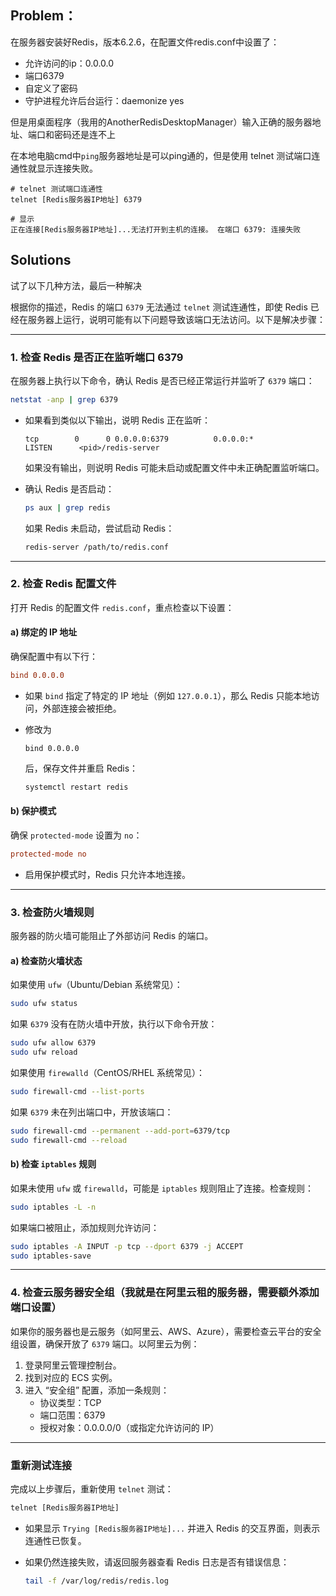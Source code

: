

## Problem：

在服务器安装好Redis，版本6.2.6，在配置文件redis.conf中设置了：

- 允许访问的ip：0.0.0.0
- 端口6379
- 自定义了密码
- 守护进程允许后台运行：daemonize yes

但是用桌面程序（我用的AnotherRedisDesktopManager）输入正确的服务器地址、端口和密码还是连不上

在本地电脑cmd中`ping`服务器地址是可以ping通的，但是使用 telnet 测试端口连通性就显示连接失败。

```shell
# telnet 测试端口连通性
telnet [Redis服务器IP地址] 6379

# 显示
正在连接[Redis服务器IP地址]...无法打开到主机的连接。 在端口 6379: 连接失败
```

## Solutions

试了以下几种方法，最后一种解决

根据你的描述，Redis 的端口 `6379` 无法通过 `telnet` 测试连通性，即使 Redis 已经在服务器上运行，说明可能有以下问题导致该端口无法访问。以下是解决步骤：

------

### 1. **检查 Redis 是否正在监听端口 6379**

在服务器上执行以下命令，确认 Redis 是否已经正常运行并监听了 `6379` 端口：

```bash
netstat -anp | grep 6379
```

- 如果看到类似以下输出，说明 Redis 正在监听：

  ```
  tcp        0      0 0.0.0.0:6379          0.0.0.0:*            LISTEN      <pid>/redis-server
  ```

  如果没有输出，则说明 Redis 可能未启动或配置文件中未正确配置监听端口。

- 确认 Redis 是否启动：

  ```bash
  ps aux | grep redis
  ```

  如果 Redis 未启动，尝试启动 Redis：

  ```bash
  redis-server /path/to/redis.conf
  ```

------

### 2. **检查 Redis 配置文件**

打开 Redis 的配置文件 `redis.conf`，重点检查以下设置：

#### **a) 绑定的 IP 地址**

确保配置中有以下行：

```conf
bind 0.0.0.0
```

- 如果 `bind` 指定了特定的 IP 地址（例如 `127.0.0.1`），那么 Redis 只能本地访问，外部连接会被拒绝。

- 修改为 

  ```
  bind 0.0.0.0
  ```

   后，保存文件并重启 Redis：

  ```bash
  systemctl restart redis
  ```

#### **b) 保护模式**

确保 `protected-mode` 设置为 `no`：

```conf
protected-mode no
```

- 启用保护模式时，Redis 只允许本地连接。

------

### 3. **检查防火墙规则**

服务器的防火墙可能阻止了外部访问 Redis 的端口。

#### **a) 检查防火墙状态**

如果使用 `ufw`（Ubuntu/Debian 系统常见）：

```bash
sudo ufw status
```

如果 `6379` 没有在防火墙中开放，执行以下命令开放：

```bash
sudo ufw allow 6379
sudo ufw reload
```

如果使用 `firewalld`（CentOS/RHEL 系统常见）：

```bash
sudo firewall-cmd --list-ports
```

如果 `6379` 未在列出端口中，开放该端口：

```bash
sudo firewall-cmd --permanent --add-port=6379/tcp
sudo firewall-cmd --reload
```

#### **b) 检查 `iptables` 规则**

如果未使用 `ufw` 或 `firewalld`，可能是 `iptables` 规则阻止了连接。检查规则：

```bash
sudo iptables -L -n
```

如果端口被阻止，添加规则允许访问：

```bash
sudo iptables -A INPUT -p tcp --dport 6379 -j ACCEPT
sudo iptables-save
```

------

### 4. **检查云服务器安全组（我就是在阿里云租的服务器，需要额外添加端口设置）**

如果你的服务器也是云服务（如阿里云、AWS、Azure），需要检查云平台的安全组设置，确保开放了 `6379` 端口。以阿里云为例：

1. 登录阿里云管理控制台。
2. 找到对应的 ECS 实例。
3. 进入 “安全组” 配置，添加一条规则：
   - 协议类型：TCP
   - 端口范围：6379
   - 授权对象：0.0.0.0/0（或指定允许访问的 IP）

------

### **重新测试连接**

完成以上步骤后，重新使用 `telnet` 测试：

```cmd
telnet [Redis服务器IP地址]
```

- 如果显示 `Trying [Redis服务器IP地址]...` 并进入 Redis 的交互界面，则表示连通性已恢复。

- 如果仍然连接失败，请返回服务器查看 Redis 日志是否有错误信息：

  ```bash
  tail -f /var/log/redis/redis.log
  ```

